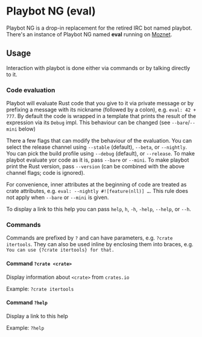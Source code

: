 # Playbot NG (eval)

Playbot NG is a drop-in replacement for the retired IRC bot named playbot.
There's an instance of Playbot NG named **eval** running on
[Moznet](https://wiki.mozilla.org/IRC).

## Usage

Interaction with playbot is done either via commands
or by talking directly to it.

### Code evaluation

Playbot will evaluate Rust code that you give to it via private message or
by prefixing a message with its nickname (followed by a colon),
e.g. `eval: 42 + 777`.
By default the code is wrapped in a template that prints the result of the
expression via its `Debug` impl.
This behaviour can be changed (see `--bare`/`--mini` below)

There a few flags that can modify the behaviour of the evaluation.
You can select the release channel using `--stable` (default), `--beta`,
or `--nightly`.
You can pick the build profile using `--debug` (default), or `--release`.
To make playbot evaluate yor code as it is, pass `--bare` or `--mini`.
To make playbot print the Rust version, pass `--version` (can be combined with the above channel flags; code is ignored).

For convenience, inner attributes at the beginning of code are treated as crate attributes, e.g. `eval: --nightly #![feature(nll)] …`.
This rule does not apply when `--bare` or `--mini` is given.

To display a link to this help you can pass `help`, `h`, `-h`, `-help`, `--help`, or `--h`.

### Commands

Commands are prefixed by `?` and can have parameters,
e.g. `?crate itertools`.
They can also be used inline by enclosing them into braces,
e.g. `You can use {?crate itertools} for that.`

#### Command `?crate <crate>`

Display information about `<crate>` from `crates.io`

Example: `?crate itertools`

#### Command `?help`

Display a link to this help

Example: `?help`
